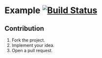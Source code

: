 # Example [![Build Status][travis-img]][travis-url]

## Contribution

1. Fork the project.
2. Implement your idea.
3. Open a pull request.

[travis-img]: https://travis-ci.org/turing-complete/example.svg?branch=master
[travis-url]: https://travis-ci.org/turing-complete/example
